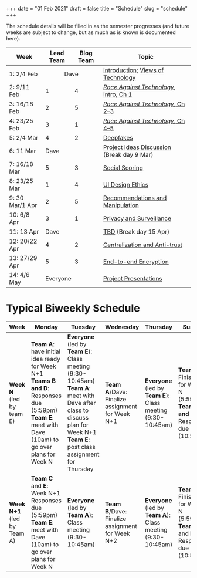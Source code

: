 +++
date = "01 Feb 2021"
draft = false
title = "Schedule"
slug = "schedule"
+++

The schedule details will be filled in as the semester progresses (and
future weeks are subject to change, but as much as is known is
documented here).

<table class="schedule">
<thead>
<tr>
<th align="center">Week</th>
<th align="center">Lead Team</th>
<th align="center">Blog Team</th>
<th align="center">Topic</th>
</tr>
</thead>
<tbody>
<tr>
<td>1: 2/4 Feb</td>
<td colspan=2 align="center">Dave</td>
<td><a href="/class1/">Introduction</a>; <a href="/class2/">Views of Technology</a></a></td>
</tr>
<tr>
<td>2: 9/11 Feb</td>
<td>1</td><td>4</td>
<td><a href="/week2"><em>Race Against Technology</em>, Intro, Ch 1</a>
</td>
</tr>

<tr>
<td>3: 16/18 Feb</td>
<td>2</td><td>5</td>
<td><a href="/week3"><em>Race Against Technology</em>, Ch 2&ndash;3</a>
</td>
</tr>

<tr>
<td>4: 23/25 Feb</td>
<td>3</td><td>1</td>
<td><a href="/week4"><em>Race Against Technology</em>, Ch 4&ndash;5</a>
</td>
</tr>

<tr>
<td>5: 2/4 Mar</td>
<td>4</td><td>2</td>
<td><a href="/week5">Deepfakes</a>
</td>
</tr>

<tr>
<td>6: 11 Mar</td>
<td colspan=2>Dave</td>
<td><a href="/week6">Project Ideas Discussion</a>
(Break day 9 Mar)
</td>
</tr>

<tr>
<td>7: 16/18 Mar</td>
<td>5</td><td>3</td>
<td><a href="/week7">Social Scoring</a>
</td>
</tr>

<tr>
<td>8: 23/25 Mar</td>
<td>1</td><td>4</td>
<td><a href="/week8">UI Design Ethics</a>
</td>
</tr>

<tr>
<td>9: 30 Mar/1 Apr</td>
<td>2</td><td>5</td>
<td><a href="/week9">Recommendations and Manipulation</a>
</td>
</tr>

<tr>
<td>10: 6/8 Apr</td>
<td>3</td><td>1</td>
<td><a href="/week10">Privacy and Surveillance</a>
</td>
</tr>

<tr>
<td>11: 13 Apr</td>
<td colspan=2>Dave</td>
<td><a href="/week11">TBD</a> (Break day 15 Apr)
</td>
</tr>

<tr>
<td>12: 20/22 Apr</td>
<td>4</td><td>2</td>
<td><a href="/week12">Centralization and Anti-trust</a>
</td>
</tr>

<tr>
<td>13: 27/29 Apr</td>
<td>5</td><td>3</td>
<td><a href="/week13">End-to-end Encryption</a>
</td>
</tr>

<tr>
<td>14: 4/6 May</td>
<td colspan=2>Everyone</td>
<td><a href="/week14">Project Presentations</a>
</td>
</tr>

</tbody>
</table>

# Typical Biweekly Schedule

<small>
<table class="schedule">
<thead>
<tr>
<th align="center">Week</th>
<th align="center">Monday</th>
<th align="center">Tuesday</th>
<th align="center">Wednesday</th>
<th align="center">Thursday</th>
<th align="center">Sunday</th>
</tr>
</thead>
<tbody>
<tr>
<td>
<b>Week N</b> (led by team E)
</td>
<td>
<b>Team A</b>: have initial idea ready for Week N+1<br>
<b>Teams B and D</b>: Responses due (5:59pm)<Br>
<b>Team E</b>: meet with Dave (10am) to go over plans for Week N<br>
</td>
<td>
<b>Everyone</b> (led by <b>Team E</b>): Class meeting (9:30-10:45am)<br>
<b>Team A</b>: meet with Dave after class to discuss plan for Week N+1<br>
<b>Team E</b>: post class assignment for Thursday<br>
</td>
<td>
<b>Team A</b>/Dave: Finalize assignment for Week N+1
</td>
<td>
<b>Everyone</b> (led by <b>Team E</b>): Class meeting (9:30-10:45am)<br>
</td>
<td>
<B>Team C</b>: Finish Blog for Week N (5:59pm)<br>
<b>Teams B and D</b> : Responses due (10:59pm)
</td>
</tr>
<tr>
<td>
<b>Week N+1</b> (led by Team A)
<td>
<b>Team C</b> and <b>E</b>: Week N+1 Responses due (5:59pm)<br>
<b>Team E</b>: meet with Dave (10am) to go over plans for Week N<br>
</td>
<td>
<b>Everyone</b> (led by <b>Team A</b>): Class meeting (9:30-10:45am)<br>
</td>
<td>
<b>Team B</b>/Dave: Finalize assignment for Week N+2
</td>
<td>
<b>Everyone</b> (led by <b>Team A</b>): Class meeting (9:30-10:45am)<br>
</td>
<td>
<b>Team D</b>: Finish Blog for Week N (5:59pm)<br>
<b>Teams C</b> and <b>E</b>: Responses due (10:59pm)
</td>
</tr>
</tbody>
</table>
</small>

